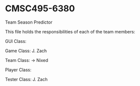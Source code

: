 # CMSC495-6380
Team Season Predictor

This file holds the responsibilities of each of the team members:

GUI Class: 

Game Class: J. Zach

Team Class: -> Nixed 

Player Class: 

Tester Class: J. Zach
